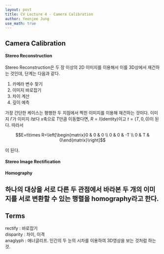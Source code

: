 ```yaml
---
layout: post
title: CV Lecture 4 - Camera Calibration
author: Yeonjee Jung
use_math: true
---
```


## Camera Calibration

#### Stereo Reconstruction
Stereo Reconstruction은 두 장 이상의 2D 이미지를 이용해서 이를 3D상에서 재건하는 것인데, 단계는 다음과 같다.
1. 카메라 변수 찾기
2. 이미지 바로잡기
3. 차이 계산
4. 깊이 예측

가장 간단한 케이스는 평행한 두 지점에서 찍힌 이미지를 이용해 재건하는 것이다. 이미지 $I'$가 이미지 $I$보다 $x$축으로 $T$만큼 이동했다면, $R = I$(identity)이고 $t=(T, 0, 0)$이 된다. 따라서

$$E=t\times R=\left[\begin{matrix}0 & 0 & 0 \\ 0 & 0 & -T \\ 0 & T & 0\end{matrix}\right]$$

이 된다.

#### Stereo Image Rectification

#### Homography
하나의 대상을 서로 다른 두 관점에서 바라본 두 개의 이미지를 서로 변환할 수 있는 행렬을 homography라고 한다.
---
## Terms
rectify : 바로잡기  
disparity : 차이, 이격  
anaglyph : 애너글리프. 인간의 두 눈의 시차를 이용하여 3D영상을 보는 것처럼 하는 것.  
